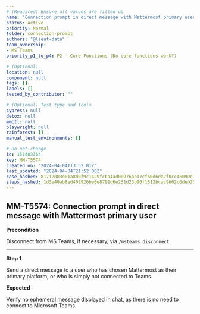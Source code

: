 ```yaml
---
# (Required) Ensure all values are filled up
name: "Connection prompt in direct message with Mattermost primary user"
status: Active
priority: Normal
folder: connection-prompt
authors: "@lieut-data"
team_ownership: 
- MS Teams
priority_p1_to_p4: P2 - Core Functions (Do core functions work?)

# (Optional)
location: null
component: null
tags: []
labels: []
tested_by_contributor: ""

# (Optional) Test type and tools
cypress: null
detox: null
mmctl: null
playwright: null
rainforest: []
manual_test_environments: []

# Do not change
id: 151403364
key: MM-T5574
created_on: "2024-04-04T13:52:01Z"
last_updated: "2024-04-04T21:52:00Z"
case_hashed: 81712083e01a8d0f9c1429fcba4ad00976ab17cf60d6da2f0cc46099d71626f40dc59ebfee1b6c3c31e198a8d3bdf093
steps_hashed: 1d3e40ab8ed402926be0e8791d6e231d23b90f1512bcac9662c6deb254b2aabdc33f2e2176fe82b79bb43769ba0f9030
---
```


<!-- (Auto-generated) Based on frontmatter's "key" and "name" -->

## MM-T5574: Connection prompt in direct message with Mattermost primary user

**Precondition**

Disconnect from MS Teams, if necessary, via `/msteams disconnect`.

---

**Step 1**

Send a direct message to a user who has chosen Mattermost as their primary platform, or who is simply not connected to Teams.

**Expected**

Verify no ephemeral message displayed in chat, as there is no need to connect to Microsoft Teams.
